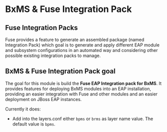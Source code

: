 BxMS & Fuse Integration Pack 
============================

Fuse Integration Packs
----------------------
Fuse provides a feature to generate an assembled package (named Integration Pack) which goal is to generate and apply different EAP module and subsystem configurations in an automated way and considering other possible existing integration packs to manage.                     

BxMS & Fuse Integration Pack goal
---------------------------------
The goal for this module is build the **Fuse EAP Integration pack for BxMS**. It provides features for deploying BxMS modules into an EAP installation, providing an easier integration with Fuse and other modules and an easier deployment on JBoss EAP instances.                                          

Currently it does:            
* Add into the layers.conf either `bpms` or `brms` as layer name value. The default value is `bpms`.                          
